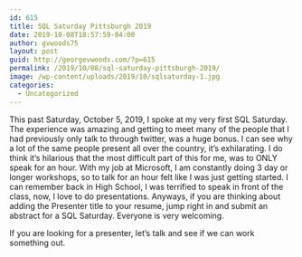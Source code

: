 ```yaml
---
id: 615
title: SQL Saturday Pittsburgh 2019
date: 2019-10-08T18:57:59-04:00
author: gvwoods75
layout: post
guid: http://georgevwoods.com/?p=615
permalink: /2019/10/08/sql-saturday-pittsburgh-2019/
image: /wp-content/uploads/2019/10/sqlsaturday-1.jpg
categories:
  - Uncategorized
---
```

 

This past Saturday, October 5, 2019, I spoke at my very first SQL Saturday. The experience was amazing and getting to meet many of the people that I had previously only talk to through twitter, was a huge bonus. I can see why a lot of the same people present all over the country, it&#8217;s exhilarating. I do think it&#8217;s hilarious that the most difficult part of this for me, was to ONLY speak for an hour. With my job at Microsoft, I am constantly doing 3 day or longer workshops, so to talk for an hour felt like I was just getting started. I can remember back in High School, I was terrified to speak in front of the class, now, I love to do presentations. Anyways, if you are thinking about adding the Presenter title to your resume, jump right in and submit an abstract for a SQL Saturday. Everyone is very welcoming. 

If you are looking for a presenter, let&#8217;s talk and see if we can work something out.